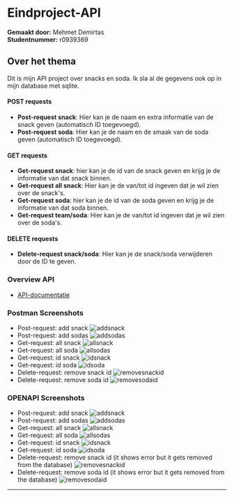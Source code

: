 # Eindproject-API

**Gemaakt door:** Mehmet Demirtas  
**Studentnummer:** r0939369

## Over het thema

Dit is mijn API project over snacks en soda. Ik sla al de gegevens ook op in mijn database met sqlite.

#### POST requests

- **Post-request snack**: Hier kan je de naam en extra informatie van de snack geven (automatisch ID toegevoegd).
- **Post-request soda**: Hier kan je de naam en de smaak van de soda geven (automatisch ID toegevoegd).

#### GET requests

- **Get-request snack**: hier kan je de id van de snack geven en krijg je de informatie van dat snack binnen.
- **Get-request all snack**: Hier kan je de van/tot id ingeven dat je wil zien over de snack's.
- **Get-request soda**: hier kan je de id van de soda geven en krijg je de informatie van dat soda binnen.
- **Get-request team/soda**: Hier kan je de van/tot id ingeven dat je wil zien over de soda's.

#### DELETE requests

- **Delete-request snack/soda**: Hier kan je de snack/soda verwijderen door de ID te geven.

### Overview API

- [API-documentatie](img/docs.png)

### Postman Screenshots

- Post-request: add snack ![addsnack](img/post_snack.png)
- Post-request: add sodas ![addsodas](img/post_sodas.png)
- Get-request: all snack ![allsnack](img/get_snack.png)
- Get-request: all soda ![allsodas](img/get_sodas.png)
- Get-request: id snack ![idsnack](img/get_snack_id.png)
- Get-request: id soda ![idsoda](img/get_sodas_id.png)
- Delete-request: remove snack id ![removesnackid](img/delete_snack_id.png)
- Delete-request: remove soda id ![removesodaid](img/delete_sodas_id.png)

### OPENAPI Screenshots

- Post-request: add snack ![addsnack](img/api_post_snack.png)
- Post-request: add sodas ![addsodas](img/api_post_sodas.png)
- Get-request: all snack ![allsnack](img/api_get_snacks.png)
- Get-request: all soda ![allsodas](img/api_get_sodas.png)
- Get-request: id snack ![idsnack](img/api_get_snacks_id.png)
- Get-request: id soda ![idsoda](img/api_get_sodas_id.png)
- Delete-request: remove snack id (it shows error but it gets removed from the database) ![removesnackid](img/api_delete_snack_id.png)
- Delete-request: remove soda id (it shows error but it gets removed from the database) ![removesodaid](img/api_delete_soda_id.png)

---